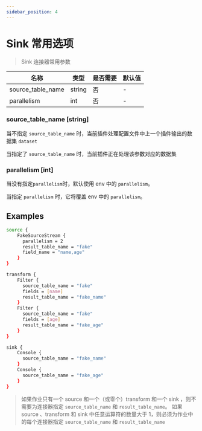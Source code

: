 ```yaml
---
sidebar_position: 4
---
```


# Sink 常用选项

> Sink 连接器常用参数

|        名称         |   类型   | 是否需要 | 默认值 |
|-------------------|--------|------|-----|
| source_table_name | string | 否    | -   |
| parallelism       | int    | 否    | -   |

### source_table_name [string]

当不指定 `source_table_name` 时，当前插件处理配置文件中上一个插件输出的数据集 `dataset`

当指定了 `source_table_name` 时，当前插件正在处理该参数对应的数据集

### parallelism [int]

当没有指定`parallelism`时，默认使用 env 中的 `parallelism`。

当指定 `parallelism` 时，它将覆盖 env 中的 `parallelism`。

## Examples

```bash
source {
    FakeSourceStream {
      parallelism = 2
      result_table_name = "fake"
      field_name = "name,age"
    }
}

transform {
    Filter {
      source_table_name = "fake"
      fields = [name]
      result_table_name = "fake_name"
    }
    Filter {
      source_table_name = "fake"
      fields = [age]
      result_table_name = "fake_age"
    }
}

sink {
    Console {
      source_table_name = "fake_name"
    }
    Console {
      source_table_name = "fake_age"
    }
}
```

> 如果作业只有一个 source 和一个（或零个）transform 和一个 sink ，则不需要为连接器指定 `source_table_name` 和 `result_table_name`。
> 如果 source 、transform 和 sink 中任意运算符的数量大于 1，则必须为作业中的每个连接器指定 `source_table_name` 和 `result_table_name`

